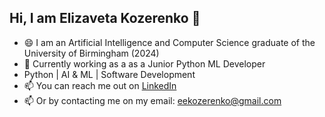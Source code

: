 ## Hi, I am Elizaveta Kozerenko 👋
- 😄 I am an Artificial Intelligence and Computer Science graduate of the University of Birmingham (2024)
- 🔭 Currently working as a as a Junior Python ML Developer
- Python | AI & ML | Software Development
- 📫 You can reach me out on [LinkedIn](https://www.linkedin.com/in/elizaveta-kozerenko-11b369256/)
- 📫 Or by contacting me on my email: eekozerenko@gmail.com

<!--
**Elizaveta-Kozerenko/Elizaveta-Kozerenko** is a ✨ _special_ ✨ repository because its `README.md` (this file) appears on your GitHub profile.

Here are some ideas to get you started:

- 🔭 I’m currently working on ...
- 🌱 I’m currently learning ...
- 👯 I’m looking to collaborate on ...
- 🤔 I’m looking for help with ...
- 💬 Ask me about ...
- 📫 How to reach me: ...
- 😄 Pronouns: ...
- ⚡ Fun fact: ...
-->
